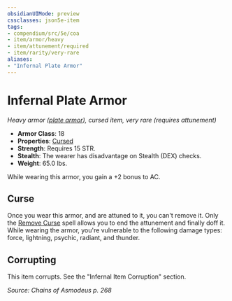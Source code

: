```yaml
---
obsidianUIMode: preview
cssclasses: json5e-item
tags:
- compendium/src/5e/coa
- item/armor/heavy
- item/attunement/required
- item/rarity/very-rare
aliases: 
- "Infernal Plate Armor"
---
```

# Infernal Plate Armor
*Heavy armor ([plate armor](2-Mechanics/CLI/items/plate-armor.md)), cursed item, very rare (requires attunement)*  

- **Armor Class**: 18
- **Properties**: [Cursed](2-Mechanics/CLI/rules/item-properties.md#Cursed%20Items)
- **Strength**: Requires 15 STR.
- **Stealth**: The wearer has disadvantage on Stealth (DEX) checks.
- **Weight**: 65.0 lbs.

While wearing this armor, you gain a +2 bonus to AC.

## Curse

Once you wear this armor, and are attuned to it, you can't remove it. Only the [Remove Curse](2-Mechanics/CLI/spells/remove-curse.md) spell allows you to end the attunement and finally doff it. While wearing the armor, you're vulnerable to the following damage types: force, lightning, psychic, radiant, and thunder.

## Corrupting

This item corrupts. See the "Infernal Item Corruption" section.

*Source: Chains of Asmodeus p. 268*